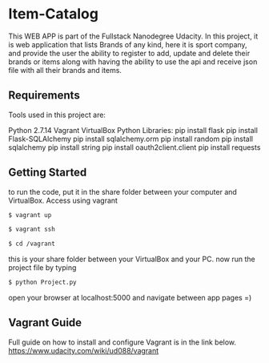 # Item-Catalog

This WEB APP is part of the Fullstack Nanodegree Udacity. In this project, it is web application that lists Brands of any kind, here it is sport company, and provide the user the ability to register to add, update and delete their brands or items along with having the ability to use the api and receive json file with all their brands and items.
## Requirements
Tools used in this project are:

Python 2.7.14 
Vagrant
VirtualBox Python Libraries:
pip install flask
pip install Flask-SQLAlchemy
pip install sqlalchemy.orm
pip install random
pip install sqlalchemy
pip install string
pip install oauth2client.client
pip install requests

## Getting Started
to run the code, put it in the share folder between your computer and VirtualBox. Access using vagrant 

```sh
$ vagrant up
```
```sh
$ vagrant ssh
```
```sh
$ cd /vagrant
```
this is your share folder between your VirtualBox and your PC.
now run the project file by typing 
```sh
$ python Project.py
```
open your browser at localhost:5000
and navigate between app pages =)

## Vagrant Guide
Full guide on how to install and configure Vagrant is in the link below.
https://www.udacity.com/wiki/ud088/vagrant




